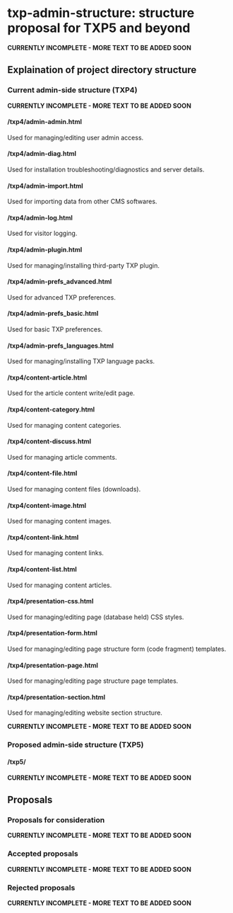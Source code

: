 # txp-admin-structure: structure proposal for TXP5 and beyond

**CURRENTLY INCOMPLETE - MORE TEXT TO BE ADDED SOON**

## Explaination of project directory structure

### Current admin-side structure (TXP4)

**CURRENTLY INCOMPLETE - MORE TEXT TO BE ADDED SOON**

#### /txp4/admin-admin.html

Used for managing/editing user admin access.

#### /txp4/admin-diag.html

Used for installation troubleshooting/diagnostics and server details.

#### /txp4/admin-import.html

Used for importing data from other CMS softwares.

#### /txp4/admin-log.html

Used for visitor logging.

#### /txp4/admin-plugin.html

Used for managing/installing third-party TXP plugin.

#### /txp4/admin-prefs_advanced.html

Used for advanced TXP preferences.

#### /txp4/admin-prefs_basic.html

Used for basic TXP preferences.

#### /txp4/admin-prefs_languages.html

Used for managing/installing TXP language packs.

#### /txp4/content-article.html

Used for the article content write/edit page.

#### /txp4/content-category.html

Used for managing content categories.

#### /txp4/content-discuss.html

Used for managing article comments.

#### /txp4/content-file.html

Used for managing content files (downloads).

#### /txp4/content-image.html

Used for managing content images.

#### /txp4/content-link.html

Used for managing content links.

#### /txp4/content-list.html

Used for managing content articles.

#### /txp4/presentation-css.html

Used for managing/editing page (database held) CSS styles.

#### /txp4/presentation-form.html

Used for managing/editing page structure form (code fragment) templates.

#### /txp4/presentation-page.html

Used for managing/editing page structure page templates.

#### /txp4/presentation-section.html

Used for managing/editing website section structure.

**CURRENTLY INCOMPLETE - MORE TEXT TO BE ADDED SOON**

### Proposed admin-side structure (TXP5)

#### /txp5/

**CURRENTLY INCOMPLETE - MORE TEXT TO BE ADDED SOON**

## Proposals

### Proposals for consideration

**CURRENTLY INCOMPLETE - MORE TEXT TO BE ADDED SOON**

### Accepted proposals

**CURRENTLY INCOMPLETE - MORE TEXT TO BE ADDED SOON**

### Rejected proposals

**CURRENTLY INCOMPLETE - MORE TEXT TO BE ADDED SOON**
